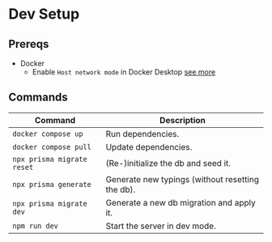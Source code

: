 # Dev Setup

## Prereqs

- Docker
  - Enable `Host network mode` in Docker Desktop [see more](https://docs.docker.com/network/drivers/host/)

## Commands

| Command                    | Description                                      |
| -------------------------- | ------------------------------------------------ |
| `docker compose up`        | Run dependencies.                                |
| `docker compose pull`      | Update dependencies.                             |
| `npx prisma migrate reset` | (Re-)initialize the db and seed it.              |
| `npx prisma generate`      | Generate new typings (without resetting the db). |
| `npx prisma migrate dev`   | Generate a new db migration and apply it.        |
| `npm run dev`              | Start the server in dev mode.                    |
